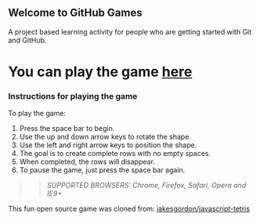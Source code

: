 ## Welcome to GitHub Games

A project based learning activity for people who are getting started with Git and GitHub.

You can play the game [here](https://Atrim.github.io/github-games/)
=======

### Instructions for playing the game

To play the game:
1. Press the space bar to begin.
2. Use the up and down arrow keys to rotate the shape.
3. Use the left and right arrow keys to position the shape.
4. The goal is to create complete rows with no empty spaces.
5. When completed, the rows will disappear.
6. To pause the game, just press the space bar again.


>> _*SUPPORTED BROWSERS*: Chrome, Firefox, Safari, Opera and IE9+_

This fun open source game was cloned from: [jakesgordon/javascript-tetris](https://github.com/jakesgordon/javascript-tetris)
